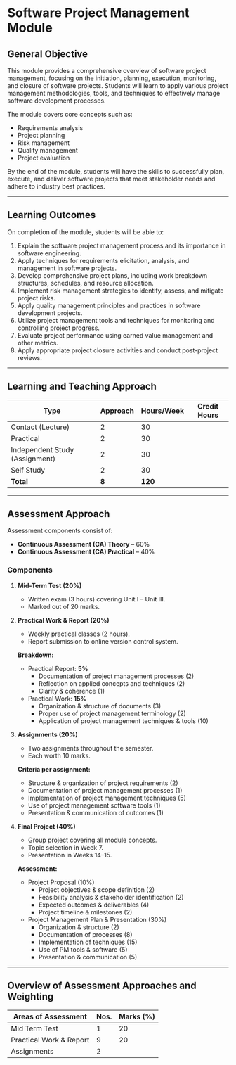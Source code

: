# Software Project Management Module

## General Objective

This module provides a comprehensive overview of software project management, focusing on the initiation, planning, execution, monitoring, and closure of software projects. Students will learn to apply various project management methodologies, tools, and techniques to effectively manage software development processes.

The module covers core concepts such as:

- Requirements analysis
- Project planning
- Risk management
- Quality management
- Project evaluation

By the end of the module, students will have the skills to successfully plan, execute, and deliver software projects that meet stakeholder needs and adhere to industry best practices.

---

## Learning Outcomes

On completion of the module, students will be able to:

1. Explain the software project management process and its importance in software engineering.
2. Apply techniques for requirements elicitation, analysis, and management in software projects.
3. Develop comprehensive project plans, including work breakdown structures, schedules, and resource allocation.
4. Implement risk management strategies to identify, assess, and mitigate project risks.
5. Apply quality management principles and practices in software development projects.
6. Utilize project management tools and techniques for monitoring and controlling project progress.
7. Evaluate project performance using earned value management and other metrics.
8. Apply appropriate project closure activities and conduct post-project reviews.

---

## Learning and Teaching Approach

| Type                           | Approach | Hours/Week | Credit Hours |
| ------------------------------ | -------- | ---------- | ------------ |
| Contact (Lecture)              | 2        | 30         |              |
| Practical                      | 2        | 30         |              |
| Independent Study (Assignment) | 2        | 30         |              |
| Self Study                     | 2        | 30         |              |
| **Total**                      | **8**    | **120**    |              |

---

## Assessment Approach

Assessment components consist of:

- **Continuous Assessment (CA) Theory** – 60%
- **Continuous Assessment (CA) Practical** – 40%

### Components

1. **Mid-Term Test (20%)**

   - Written exam (3 hours) covering Unit I – Unit III.
   - Marked out of 20 marks.

2. **Practical Work & Report (20%)**

   - Weekly practical classes (2 hours).
   - Report submission to online version control system.

   **Breakdown:**

   - Practical Report: **5%**
     - Documentation of project management processes (2)
     - Reflection on applied concepts and techniques (2)
     - Clarity & coherence (1)
   - Practical Work: **15%**
     - Organization & structure of documents (3)
     - Proper use of project management terminology (2)
     - Application of project management techniques & tools (10)

3. **Assignments (20%)**

   - Two assignments throughout the semester.
   - Each worth 10 marks.

   **Criteria per assignment:**

   - Structure & organization of project requirements (2)
   - Documentation of project management processes (1)
   - Implementation of project management techniques (5)
   - Use of project management software tools (1)
   - Presentation & communication of outcomes (1)

4. **Final Project (40%)**

   - Group project covering all module concepts.
   - Topic selection in Week 7.
   - Presentation in Weeks 14–15.

   **Assessment:**

   - Project Proposal (10%)
     - Project objectives & scope definition (2)
     - Feasibility analysis & stakeholder identification (2)
     - Expected outcomes & deliverables (4)
     - Project timeline & milestones (2)
   - Project Management Plan & Presentation (30%)
     - Organization & structure (2)
     - Documentation of processes (8)
     - Implementation of techniques (15)
     - Use of PM tools & software (5)
     - Presentation & communication (5)

---

## Overview of Assessment Approaches and Weighting

| Areas of Assessment     | Nos. | Marks (%) |
| ----------------------- | ---- | --------- |
| Mid Term Test           | 1    | 20        |
| Practical Work & Report | 9    | 20        |
| Assignments             | 2    |
